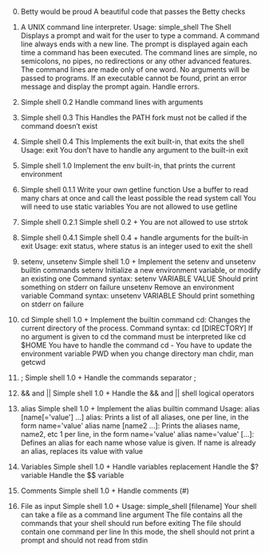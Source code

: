 0. Betty would be proud
   A beautiful code that passes the Betty checks


1. A UNIX command line interpreter.
    Usage: simple_shell
   The Shell Displays a prompt and wait for the user to type a command. A command line always ends with a new line.
   The prompt is displayed again each time a command has been executed.
   The command lines are simple, no semicolons, no pipes, no redirections or any other advanced features.
   The command lines are made only of one word. No arguments will be passed to programs.
   If an executable cannot be found, print an error message and display the prompt again.
   Handle errors.
  
2. Simple shell 0.2
   Handle command lines with arguments


3. Simple shell 0.3
   This Handles the PATH
   fork must not be called if the command doesn’t exist

4. Simple shell 0.4
   This Implements the exit built-in, that exits the shell
   Usage: exit
   You don’t have to handle any argument to the built-in exit

5. Simple shell 1.0
   Implement the env built-in, that prints the current environment


6. Simple shell 0.1.1
   Write your own getline function
   Use a buffer to read many chars at once and call the least possible the read system call
   You will need to use static variables
   You are not allowed to use getline

7. Simple shell 0.2.1
   Simple shell 0.2 +
   You are not allowed to use strtok

8. Simple shell 0.4.1
   Simple shell 0.4 +
   handle arguments for the built-in exit
   Usage: exit status, where status is an integer used to exit the shell

9. setenv, unsetenv
   Simple shell 1.0 +
   Implement the setenv and unsetenv builtin commands
   setenv
   Initialize a new environment variable, or modify an existing one
   Command syntax: setenv VARIABLE VALUE
   Should print something on stderr on failure
   unsetenv
   Remove an environment variable
   Command syntax: unsetenv VARIABLE
   Should print something on stderr on failure

10. cd
   Simple shell 1.0 +
   Implement the builtin command cd:
   Changes the current directory of the process.
   Command syntax: cd [DIRECTORY]
   If no argument is given to cd the command must be interpreted like cd $HOME
   You have to handle the command cd -
   You have to update the environment variable PWD when you change directory
   man chdir, man getcwd

11. ;
  Simple shell 1.0 +
  Handle the commands separator ;

12. && and ||
  Simple shell 1.0 +
  Handle the && and || shell logical operators

13. alias
  Simple shell 1.0 +
  Implement the alias builtin command
  Usage: alias [name[='value'] ...]
  alias: Prints a list of all aliases, one per line, in the form name='value'
  alias name [name2 ...]: Prints the aliases name, name2, etc 1 per line, in the form name='value'
  alias name='value' [...]: Defines an alias for each name whose value is given. If name is already an alias, replaces its value with value


14. Variables
  Simple shell 1.0 +
  Handle variables replacement
  Handle the $? variable
  Handle the $$ variable

15. Comments
  Simple shell 1.0 +
  Handle comments (#)

16. File as input
  Simple shell 1.0 +
  Usage: simple_shell [filename]
  Your shell can take a file as a command line argument
  The file contains all the commands that your shell should run before exiting
  The file should contain one command per line
  In this mode, the shell should not print a prompt and should not read from stdin


